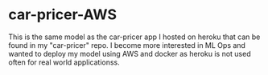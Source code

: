 # car-pricer-AWS

This is the same model as the car-pricer app I hosted on heroku that can be found in my "car-pricer" repo. I become more interested in ML Ops and wanted to deploy my model using AWS and docker as heroku is not used often for real world applicationss.
